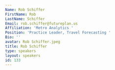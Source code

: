 ```yaml
---
Name: Rob Schiffer
FirstName: Rob
LastName: Schiffer
Email: rob.schiffer@futureplan.us
Affiliation: 'Metro Analytics '
Position: 'Practice Leader, Travel Forecasting '
Bio: ''
avatar: Rob Schiffer.jpeg
title: Rob Schiffer
type: speakers
layout: speakers
id: 133
---
```

